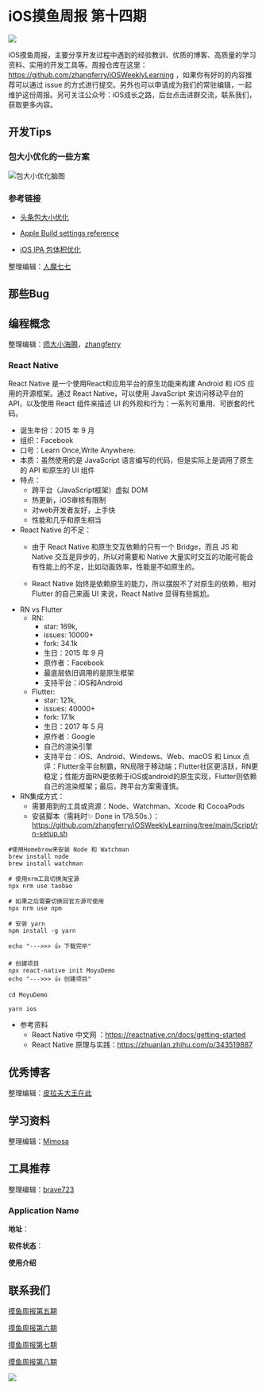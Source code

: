 # iOS摸鱼周报 第十四期

![](https://gitee.com/zhangferry/Images/raw/master/gitee/iOS摸鱼周报模板.png)

iOS摸鱼周报，主要分享开发过程中遇到的经验教训、优质的博客、高质量的学习资料、实用的开发工具等。周报仓库在这里：https://github.com/zhangferry/iOSWeeklyLearning ，如果你有好的的内容推荐可以通过 issue 的方式进行提交。另外也可以申请成为我们的常驻编辑，一起维护这份周报。另可关注公众号：iOS成长之路，后台点击进群交流，联系我们，获取更多内容。

## 开发Tips

### 包大小优化的一些方案

![包大小优化脑图](https://gitee.com/zhangferry/Images/raw/master/iOSWeeklyLearning/%E5%AE%89%E8%A3%85%E5%8C%85%E7%98%A6%E8%BA%AB.jpeg)

### 参考链接

- [头条包大小优化](https://mp.weixin.qq.com/mp/appmsgalbum?__biz=MzI1MzYzMjE0MQ==&action=getalbum&album_id=1665528287604817930&scene=173&from_msgid=2247487459&from_itemidx=1&count=3&nolastread=1#wechat_redirect)

- [Apple Build settings reference](https://help.apple.com/xcode/mac/current/#/itcaec37c2a6?sub=dev881878d77)

- [iOS IPA 包体积优化](https://blog.jonyfang.com/2019/11/10/2019-11-10-ios-ipa/)


整理编辑：[人魔七七](https://github.com/renmoqiqi)


## 那些Bug


## 编程概念

整理编辑：[师大小海腾](https://juejin.cn/user/782508012091645)，[zhangferry](https://zhangferry.com)

### React Native

React Native 是一个使用React和应用平台的原生功能来构建 Android 和 iOS 应用的开源框架。通过 React Native，可以使用 JavaScript 来访问移动平台的 API，以及使用 React 组件来描述 UI 的外观和行为：一系列可重用、可嵌套的代码。

- 诞生年份：2015 年 9 月
- 组织：Facebook 
- 口号：Learn Once,Write Anywhere.
- 本质：虽然使用的是 JavaScript 语言编写的代码，但是实际上是调用了原生的 API 和原生的 UI 组件
- 特点：
	- 跨平台（JavaScript框架）虚拟 DOM
	- 热更新，iOS审核有限制
	- 对web开发者友好，上手快
	- 性能和几乎和原生相当
- React Native 的不足：
	- 由于 React Native 和原生交互依赖的只有一个 Bridge，而且 JS 和 Native 交互是异步的，所以对需要和 Native 大量实时交互的功能可能会有性能上的不足，比如动画效率，性能是不如原生的。

	- React Native 始终是依赖原生的能力，所以摆脱不了对原生的依赖，相对 Flutter 的自己来画 UI 来说，React Native 显得有些尴尬。
- RN vs Flutter
    - RN: 
        - star: 169k,  
        - issues: 10000+
        - fork: 34.1k
        - 生日：2015 年 9 月
        - 原作者：Facebook
        - 最底层依旧调用的是原生框架
        - 支持平台：iOS和Android
    - Flutter:
        - star: 121k,  
        - issues: 40000+
        - fork: 17.1k
        - 生日：2017 年 5 月
        - 原作者：Google
        - 自己的渲染引擎
        - 支持平台：iOS、Android、Windows、Web、macOS 和 Linux 
    点评：Flutter全平台制霸，RN局限于移动端；Flutter社区更活跃，RN更稳定；性能方面RN更依赖于iOS或android的原生实现，Flutter则依赖自己的渲染框架；最后，跨平台方案需谨慎。
- RN集成方式：
    - 需要用到的工具或资源：Node、Watchman、Xcode 和 CocoaPods
    - 安装脚本（需耗时✨  Done in 178.50s.）： https://github.com/zhangferry/iOSWeeklyLearning/tree/main/Script/rn-setup.sh

```
#使用Homebrew来安装 Node 和 Watchman
brew install node
brew install watchman

# 使用nrm工具切换淘宝源
npx nrm use taobao

# 如果之后需要切换回官方源可使用
npx nrm use npm

# 安装 yarn
npm install -g yarn

echo "--->>> 👍 下载完毕"

# 创建项目
npx react-native init MoyuDemo
echo "--->>> 👍 创建项目"

cd MoyuDemo

yarn ios
```
- 参考资料
	- React Native 中文网 ：https://reactnative.cn/docs/getting-started
	- React Native 原理与实践：https://zhuanlan.zhihu.com/p/343519887


## 优秀博客

整理编辑：[皮拉夫大王在此](https://www.jianshu.com/u/739b677928f7)



## 学习资料

整理编辑：[Mimosa](https://juejin.cn/user/1433418892590136)

## 工具推荐

整理编辑：[brave723](https://juejin.cn/user/307518984425981/posts)

### Application Name

**地址**：

**软件状态**：

**使用介绍**



## 联系我们

[摸鱼周报第五期](https://zhangferry.com/2021/02/28/iOSWeeklyLearning_5/)

[摸鱼周报第六期](https://zhangferry.com/2021/03/14/iOSWeeklyLearning_6/)

[摸鱼周报第七期](https://zhangferry.com/2021/03/28/iOSWeeklyLearning_7/)

[摸鱼周报第八期](https://zhangferry.com/2021/04/11/iOSWeeklyLearning_8/)

![](https://gitee.com/zhangferry/Images/raw/master/gitee/wechat_official.png)
